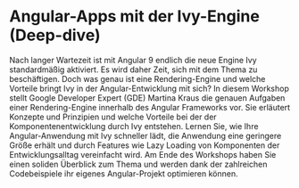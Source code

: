 # Angular-Apps mit der Ivy-Engine (Deep-dive)

Nach langer Wartezeit ist mit Angular 9 endlich die neue Engine Ivy standardmäßig aktiviert. Es wird daher Zeit, sich mit dem Thema zu beschäftigen. Doch was genau ist eine Rendering-Engine und welche Vorteile bringt Ivy in der Angular-Entwicklung mit sich?
In diesem Workshop stellt Google Developer Expert (GDE) Martina Kraus die genauen Aufgaben einer Rendering-Engine innerhalb des Angular Frameworks vor. Sie erläutert Konzepte und Prinzipien und welche Vorteile bei der der Komponentenentwicklung durch Ivy entstehen. Lernen Sie, wie Ihre Angular-Anwendung mit Ivy schneller lädt, die Anwendung eine geringere Größe erhält und durch Features wie Lazy Loading von Komponenten der Entwicklungsalltag vereinfacht wird.
Am Ende des Workshops haben Sie einen soliden Überblick zum Thema und werden dank der zahlreichen Codebeispiele ihr eigenes Angular-Projekt optimieren können.
